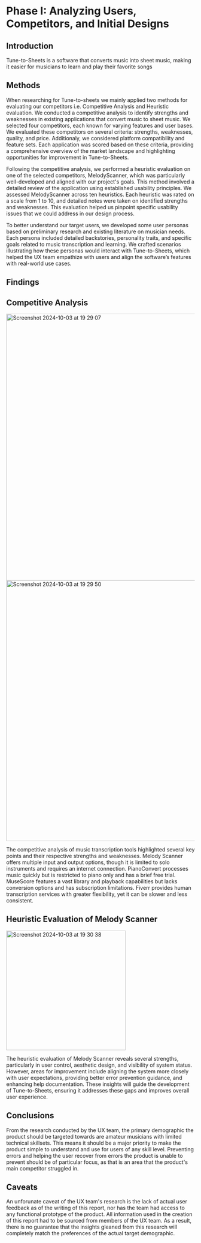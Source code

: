 # Phase I: Analyzing Users, Competitors, and Initial Designs

## Introduction

Tune-to-Sheets is a software that converts music into sheet music, making it easier for musicians to learn and play their favorite songs


## Methods
When researching for Tune-to-sheets we mainly applied two methods for evaluating our competitors i.e. Competitive Analysis and Heuristic evaluation.
We conducted a competitive analysis to identify strengths and weaknesses in existing applications that convert music to sheet music. We selected four competitors, each known for varying features and user bases. We evaluated these competitors on several criteria: strengths, weaknesses, quality, and price. Additionaly, we considered platform compatibility and feature sets. Each application was scored based on these criteria, providing a comprehensive overview of the market landscape and highlighting opportunities for improvement in Tune-to-Sheets.

Following the competitive analysis, we performed a heuristic evaluation on one of the selected competitors, MelodyScanner, which was particularly well-developed and aligned with our project's goals. This method involved a detailed review of the application using established usability principles. We assessed MelodyScanner across ten heuristics. Each heuristic was rated on a scale from 1 to 10, and detailed notes were taken on identified strengths and weaknesses. This evaluation helped us pinpoint specific usability issues that we could address in our design process.

To better understand our target users, we developed some user personas based on preliminary research and existing literature on musician needs. Each persona included detailed backstories, personality traits, and specific goals related to music transcription and learning. We crafted scenarios illustrating how these personas would interact with Tune-to-Sheets, which helped the UX team empathize with users and align the software’s features with real-world use cases.

## Findings

## Competitive Analysis
<img width="711" alt="Screenshot 2024-10-03 at 19 29 07" src="https://github.com/user-attachments/assets/49007633-c8c1-41ef-b458-cd9ec7a2e1bc">

<img width="696" alt="Screenshot 2024-10-03 at 19 29 50" src="https://github.com/user-attachments/assets/accfa8f5-f7b4-49ab-921f-3b8f542dc265">


The competitive analysis of music transcription tools highlighted several key points and their respective strengths and weaknesses.
Melody Scanner offers multiple input and output options, though it is limited to solo instruments and requires an internet connection. PianoConvert processes music quickly but is restricted to piano only and has a brief free trial. MuseScore features a vast library and playback capabilities but lacks conversion options and has subscription limitations. Fiverr provides human transcription services with greater flexibility, yet it can be slower and less consistent.

## Heuristic Evaluation of Melody Scanner

<img width="319" alt="Screenshot 2024-10-03 at 19 30 38" src="https://github.com/user-attachments/assets/bf62c764-a077-43f8-b651-962d674fe123">


The heuristic evaluation of Melody Scanner reveals several strengths, particularly in user control, aesthetic design, and visibility of system status. However, areas for improvement include aligning the system more closely with user expectations, providing better error prevention guidance, and enhancing help documentation. These insights will guide the development of Tune-to-Sheets, ensuring it addresses these gaps and improves overall user experience.



## Conclusions

From the research conducted by the UX team, the primary demographic the product should be targeted towards are amateur musicians with limited technical skillsets. This means it should be a major priority to make the product simple to understand and use for users of any skill level. Preventing errors and helping the user recover from errors the product is unable to prevent should be of particular focus, as that is an area that the product's main competitor struggled in.

## Caveats

An unforunate caveat of the UX team's research is the lack of actual user feedback as of the writing of this report, nor has the team had access to any functional prototype of the product. All information used in the creation of this report had to be sourced from members of the UX team. As a result, there is no guarantee that the insights gleaned from this research will completely match the preferences of the actual target demographic.
